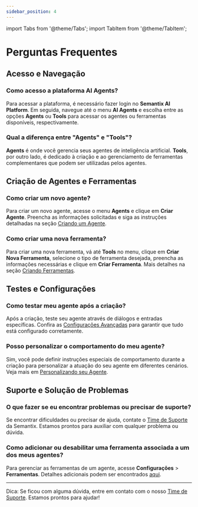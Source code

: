 ```yaml
---
sidebar_position: 4
---
```


import Tabs from '@theme/Tabs';
import TabItem from '@theme/TabItem';

# Perguntas Frequentes

## Acesso e Navegação

### Como acesso a plataforma AI Agents?

Para acessar a plataforma, é necessário fazer login no **Semantix AI Platform**. Em seguida, navegue até o menu **AI Agents** e escolha entre as opções **Agents** ou **Tools** para acessar os agentes ou ferramentas disponíveis, respectivamente.

### Qual a diferença entre "Agents" e "Tools"?

**Agents** é onde você gerencia seus agentes de inteligência artificial. **Tools**, por outro lado, é dedicado à criação e ao gerenciamento de ferramentas complementares que podem ser utilizadas pelos agentes.

## Criação de Agentes e Ferramentas

<Tabs>
<TabItem value="agentes" label="Agentes">

### Como criar um novo agente?

Para criar um novo agente, acesse o menu **Agents** e clique em **Criar Agente**. Preencha as informações solicitadas e siga as instruções detalhadas na seção [Criando um Agente](#).

</TabItem>
<TabItem value="ferramentas" label="Ferramentas">

### Como criar uma nova ferramenta?

Para criar uma nova ferramenta, vá até **Tools** no menu, clique em **Criar Nova Ferramenta**, selecione o tipo de ferramenta desejada, preencha as informações necessárias e clique em **Criar Ferramenta**. Mais detalhes na seção [Criando Ferramentas](#).

</TabItem>
</Tabs>

## Testes e Configurações

### Como testar meu agente após a criação?

Após a criação, teste seu agente através de diálogos e entradas específicas. Confira as [Configurações Avançadas](#) para garantir que tudo está configurado corretamente.

### Posso personalizar o comportamento do meu agente?

Sim, você pode definir instruções especiais de comportamento durante a criação para personalizar a atuação do seu agente em diferentes cenários. Veja mais em [Personalizando seu Agente](#).

## Suporte e Solução de Problemas

### O que fazer se eu encontrar problemas ou precisar de suporte?

Se encontrar dificuldades ou precisar de ajuda, contate o [Time de Suporte](#) da Semantix. Estamos prontos para auxiliar com qualquer problema ou dúvida.

### Como adicionar ou desabilitar uma ferramenta associada a um dos meus agentes?

Para gerenciar as ferramentas de um agente, acesse **Configurações** > **Ferramentas**. Detalhes adicionais podem ser encontrados [aqui](#).

---

Dica: Se ficou com alguma dúvida, entre em contato com o nosso [Time de Suporte](#). Estamos prontos para ajudar!

